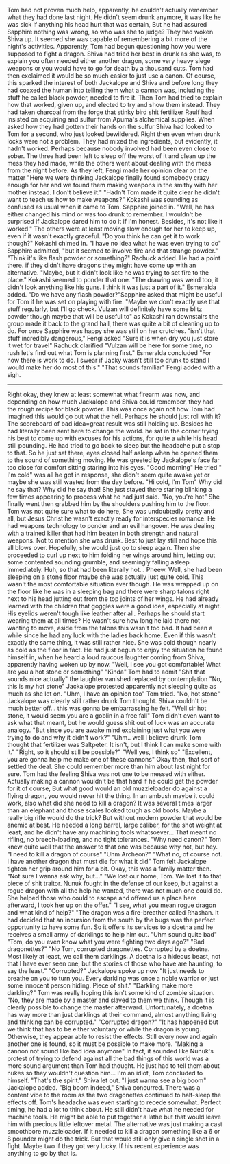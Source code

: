 
Tom had not proven much help, apparently, he couldn't actually remember what they had done last night. He didn't seem drunk anymore, it was like he was sick if anything his head hurt that was certain, But he had assured Sapphire nothing was wrong, so who was she to judge?
They had woken Shiva up. It seemed she was capable of remembering a bit more of the night's activities. Apparently, Tom had begun questioning how you were supposed to fight a dragon. Shiva had tried her best in drunk as she was, to explain you often needed either another dragon, some very heavy siege weapons or you would have to go for death by a thousand cuts.
Tom had then exclaimed it would be so much easier to just use a canon. Of course, this sparked the interest of both Jackalope and Shiva and before long they had coaxed the human into telling them what a cannon was, including the stuff he called black powder, needed to fire it. Then Tom had tried to explain how that worked, given up, and elected to try and show them instead.
They had taken charcoal from the forge that stinky bird shit fertilizer Raulf had insisted on acquiring and sulfur from Apuma's alchemical supplies. When asked how they had gotten their hands on the sulfur Shiva had looked to Tom for a second, who just looked bewildered. Right then even when drunk locks were not a problem.
They had mixed the ingredients, but evidently, it hadn't worked. Perhaps because nobody involved had been even close to sober. The three had been left to sleep off the worst of it and clean up the mess they had made, while the others went about dealing with the mess from the night before.
As they left, Fengi made her opinion clear on the matter
"Here we were thinking Jackalope finally found somebody crazy enough for her and we found them making weapons in the smithy with her mother instead. I don't believe it."
"Hadn't Tom made it quite clear he didn't want to teach us how to make weapons?" Kokashi was sounding as confused as usual when it came to Tom.
Sapphire joined in. "Well, he has either changed his mind or was too drunk to remember. I wouldn't be surprised if Jackalope dared him to do it if I'm honest. Besides, it's not like it worked."  The others were at least moving slow enough for her to keep up, even if it wasn't exactly graceful.
"Do you think he can get it to work though?" Kokashi chimed in.
"I have no idea what he was even trying to do" Sapphire admitted, "but it seemed to involve fire and that strange powder."
"Think it's like flash powder or something?" Rachuck added. He had a point there. if they didn't have dragons they might have come up with an alternative.
"Maybe, but it didn't look like he was trying to set fire to the place." Kokashi seemed to ponder that one.
"The drawing was weird too, it didn't look anything like his guns. I think it was just a part of it." Esmeralda added.
"Do we have any flash powder?"Sapphire asked that might be useful for Tom if he was set on playing with fire.
"Maybe we don't exactly use that stuff regularly, but I'll go check. Vulzan will definitely have some blitz powder though maybe that will be useful to" as Kokashi ran downstairs the group made it back to the grand hall, there was quite a bit of cleaning up to do. For once Sapphire was happy she was still on her crutches.
"isn't that stuff incredibly dangerous," Fengi asked
"Sure it is when dry you just store it wet for travel" Rachuck clarified
"Vulzan will be here for some time, no rush let's find out what Tom is planning first." Esmeralda concluded "For now there is work to do. I swear if Jacky wasn't still too drunk to stand I would make her do most of this."
"That sounds familiar" Fengi added with a sigh.
***
Right okay, they knew at least somewhat what firearm was now, and depending on how much Jackalope and Shiva could remember, they had the rough recipe for black powder. This was once again not how Tom had imagined this would go but what the hell. Perhaps he should just roll with it?
The scoreboard of bad idea=great result was still holding up. Besides he had literally been sent here to change the world. he sat in the corner trying his best to come up with excuses for his actions, for quite a while his head still pounding. He had tried to go back to sleep but the headache put a stop to that. So he just sat there, eyes closed half asleep when he opened them to the sound of something moving.
He was greeted by Jackalope's face far too close for comfort sitting staring into his eyes.
"Good morning" He tried
" I'm cold" was all he got in response, she didn't seem quite awake yet or maybe she was still wasted from the day before.
"Hi cold, I'm Tom" Why did he say that? Why did he say that! She just stayed there staring blinking a few times appearing to process what he had just said.
"No, you're hot" She finally went then grabbed him by the shoulders pushing him to the floor. Tom was not quite sure what to do here, She was undoubtedly pretty and all, but Jesus Christ he wasn't exactly ready for interspecies romance. He had weapons technology to ponder and an evil hangover.
He was dealing with a trained killer that had him beaten in both strength and natural weapons. Not to mention she was drunk. Best to just lay still and hope this all blows over. Hopefully, she would just go to sleep again.
Then she proceeded to curl up next to him folding her wings around him, letting out some contented sounding grumble, and seemingly falling asleep immediately.
Huh, so that had been literally hot… Pheew. Well, she had been sleeping on a stone floor maybe she was actually just quite cold. This wasn't the most comfortable situation ever though. He was wrapped up on the floor like he was in a sleeping bag and there were sharp talons right next to his head jutting out from the top joints of her wings. He had already learned with the children that goggles were a good idea, especially at night.  His eyelids weren't tough like leather after all. Perhaps he should start wearing them at all times?
He wasn't sure how long he laid there not wanting to move, aside from the talons this wasn't too bad. It had been a while since he had any luck with the ladies back home. Even if this wasn't exactly the same thing, it was still rather nice. She was cold though nearly as cold as the floor in fact.
He had just begun to enjoy the situation he found himself in, when he heard a loud raucous laughter coming from Shiva, apparently having woken up by now.
"Well, I see you got comfortable! What are you a hot stone or something"
"Kinda" Tom had to admit
"Shit that sounds nice actually" the laughter vanished replaced by contemplation
"No, this is my hot stone" Jackalope protested apparently not sleeping quite as much as she let on.
"Uhm, I have an opinion too" Tom tried.
"No, hot stone" Jackalope was clearly still rather drunk Tom thought. Shiva couldn't be much better off… this was gonna be embarrassing he felt.
"Well sir hot stone, it would seem you are a goblin in a free fall" Tom didn't even want to ask what that meant, but he would guess shit out of luck was an accurate analogy.
"But since you are awake mind explaining just what you were trying to do and why it didn't work?"
"Uhm.. well I believe drunk Tom thought that fertilizer was Saltpeter. It isn't, but I think I can make some with it."
"Right, so it should still be possible?"
"Well yes, I think so"
"Excellent, you are gonna help me make one of these cannons" Okay then, that sort of settled the deal. She could remember more than him about last night for sure. Tom had the feeling Shiva was not one to be messed with either. Actually making a cannon wouldn't be that hard if he could get the powder for it of course, But what good would an old muzzleloader do against a flying dragon, you would never hit the thing.
In an ambush maybe it could work, also what did she need to kill a dragon? It was several times larger than an elephant and those scales looked tough as old boots. Maybe a really big rifle would do the trick? But without modern powder that would be anemic at best. He needed a long barrel, large caliber, for the shot weight at least, and he didn't have any machining tools whatsoever…
That meant no rifling, no breech-loading, and no tight tolerances.
"Why need canon?" Tom knew quite well that the answer to that one was because why not, but hey.
"I need to kill a dragon of course"
"Uhm Archeon?"
"What no, of course not. I have another dragon that must die for what it did" Tom felt Jackalope tighten her grip around him for a bit. Okay, this was a family matter then.
"Not sure I wanna ask why, but..."
"We lost our home, Tom. We lost it to that piece of shit traitor. Nunuk fought in the defense of our keep, but against a rogue dragon with all the help he wanted, there was not much one could do. She helped those who could to escape and offered us a place here afterward, I took her up on the offer."
"I see, what you mean rogue dragon and what kind of help?"
"The dragon was a fire-breather called Rhashan. It had decided that an incursion from the south by the bugs was the perfect opportunity to have some fun. So it offers its services to a doetna and he receives a small army of darklings to help him out.
"Uhm sound quite bad"
"Tom, do you even know what you were fighting two days ago?"
"Bad dragonettes?"
"No Tom, corrupted dragonettes. Corrupted by a doetna. Most likely at least, we call them darklings. A doetna is a hideous beast, not that I have ever seen one, but the stories of those who have are haunting, to say the least."
"Corrupted?"
Jackalope spoke up now "It just needs to breathe on you to turn you. Every darkling was once a noble warrior or just some innocent person hiding. Piece of shit."
"Darkling make more darkling?" Tom was really hoping this isn't some kind of zombie situation.
"No, they are made by a master and slaved to them we think. Though it is clearly possible to change the master afterward. Unfortunately, a doetna has way more than just darklings at their command, almost anything living and thinking can be corrupted."
"Corrupted dragon?"
"It has happened but we think that has to be either voluntary or while the dragon is young. Otherwise, they appear able to resist the effects. Still every now and again another one is found, so it must be possible to make more.
"Making a cannon not sound like bad idea anymore" In fact, it sounded like Nunuk's protest of trying to defend against all the bad things of this world was a more sound argument than Tom had thought. He just had to tell them about nukes so they wouldn't question him… I'm an idiot, Tom concluded to himself.
"That's the spirit." Shiva let out.
"I just wanna see a big boom" Jackalope added.
"Big boom indeed," Shiva concurred.
There was a content vibe to the room as the two dragonettes continued to half-sleep the effects off. Tom's headache was even starting to recede somewhat. Perfect timing, he had a lot to think about. He still didn't have what he needed for machine tools. He might be able to put together a lathe but that would leave him with precious little leftover metal.
The alternative was just making a cast smoothbore muzzleloader. If it needed to kill a dragon something like a 6 or 8 pounder might do the trick. But that would still only give a single shot in a fight. Maybe two if they got very lucky. If his recent experience was anything to go by that is.